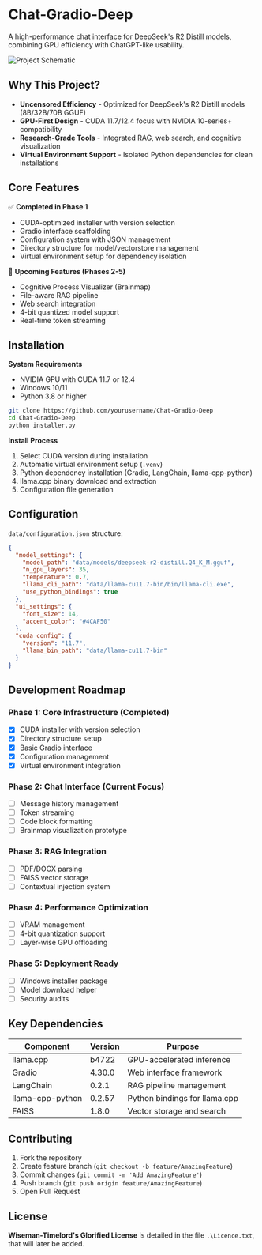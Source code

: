 # Chat-Gradio-Deep
A high-performance chat interface for DeepSeek's R2 Distill models, combining GPU efficiency with ChatGPT-like usability.

![Project Schematic](https://via.placeholder.com/800x400.png?text=Chat-Gradio-Deep+Interface+Preview)

## Why This Project?
- **Uncensored Efficiency** - Optimized for DeepSeek's R2 Distill models (8B/32B/70B GGUF)
- **GPU-First Design** - CUDA 11.7/12.4 focus with NVIDIA 10-series+ compatibility
- **Research-Grade Tools** - Integrated RAG, web search, and cognitive visualization
- **Virtual Environment Support** - Isolated Python dependencies for clean installations

## Core Features
✅ **Completed in Phase 1**  
- CUDA-optimized installer with version selection
- Gradio interface scaffolding
- Configuration system with JSON management
- Directory structure for model/vectorstore management
- Virtual environment setup for dependency isolation

🚧 **Upcoming Features (Phases 2-5)**  
- Cognitive Process Visualizer (Brainmap)
- File-aware RAG pipeline
- Web search integration
- 4-bit quantized model support
- Real-time token streaming

## Installation
**System Requirements**  
- NVIDIA GPU with CUDA 11.7 or 12.4
- Windows 10/11
- Python 3.8 or higher

```bash
git clone https://github.com/yourusername/Chat-Gradio-Deep
cd Chat-Gradio-Deep
python installer.py
```

**Install Process**  
1. Select CUDA version during installation  
2. Automatic virtual environment setup (`.venv`)  
3. Python dependency installation (Gradio, LangChain, llama-cpp-python)  
4. llama.cpp binary download and extraction  
5. Configuration file generation  

## Configuration
`data/configuration.json` structure:
```json
{
  "model_settings": {
    "model_path": "data/models/deepseek-r2-distill.Q4_K_M.gguf",
    "n_gpu_layers": 35,
    "temperature": 0.7,
    "llama_cli_path": "data/llama-cu11.7-bin/bin/llama-cli.exe",
    "use_python_bindings": true
  },
  "ui_settings": {
    "font_size": 14,
    "accent_color": "#4CAF50"
  },
  "cuda_config": {
    "version": "11.7",
    "llama_bin_path": "data/llama-cu11.7-bin"
  }
}
```

## Development Roadmap
### Phase 1: Core Infrastructure (Completed)
- [X] CUDA installer with version selection
- [X] Directory structure setup
- [X] Basic Gradio interface
- [X] Configuration management
- [X] Virtual environment integration

### Phase 2: Chat Interface (Current Focus)
- [ ] Message history management
- [ ] Token streaming
- [ ] Code block formatting
- [ ] Brainmap visualization prototype

### Phase 3: RAG Integration
- [ ] PDF/DOCX parsing
- [ ] FAISS vector storage
- [ ] Contextual injection system

### Phase 4: Performance Optimization
- [ ] VRAM management
- [ ] 4-bit quantization support
- [ ] Layer-wise GPU offloading

### Phase 5: Deployment Ready
- [ ] Windows installer package
- [ ] Model download helper
- [ ] Security audits

## Key Dependencies
| Component           | Version | Purpose                          |
|---------------------|---------|----------------------------------|
| llama.cpp           | b4722   | GPU-accelerated inference        |
| Gradio              | 4.30.0  | Web interface framework          |
| LangChain           | 0.2.1   | RAG pipeline management          |
| llama-cpp-python    | 0.2.57  | Python bindings for llama.cpp    |
| FAISS               | 1.8.0   | Vector storage and search        |

## Contributing
1. Fork the repository
2. Create feature branch (`git checkout -b feature/AmazingFeature`)
3. Commit changes (`git commit -m 'Add AmazingFeature'`)
4. Push branch (`git push origin feature/AmazingFeature`)
5. Open Pull Request

## License
**Wiseman-Timelord's Glorified License** is detailed in the file `.\Licence.txt`, that will later be added.

